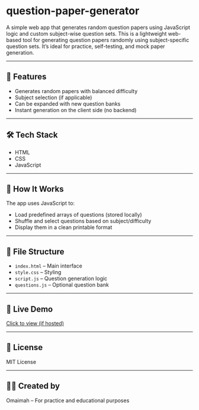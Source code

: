 # question-paper-generator
A simple web app that generates random question papers using JavaScript logic and custom subject-wise question sets.
This is a lightweight web-based tool for generating question papers randomly using subject-specific question sets. It’s ideal for practice, self-testing, and mock paper generation.

---

## 🎯 Features
- Generates random papers with balanced difficulty
- Subject selection (if applicable)
- Can be expanded with new question banks
- Instant generation on the client side (no backend)

---

## 🛠️ Tech Stack
- HTML
- CSS
- JavaScript

---

## 🧠 How It Works
The app uses JavaScript to:
- Load predefined arrays of questions (stored locally)
- Shuffle and select questions based on subject/difficulty
- Display them in a clean printable format

---

## 📁 File Structure
- `index.html` – Main interface  
- `style.css` – Styling  
- `script.js` – Question generation logic  
- `questions.js` – Optional question bank  

---

## 🚀 Live Demo
[Click to view (if hosted)](#)

---

## 📜 License
MIT License

---

## 👩‍💻 Created by  
Omaimah – For practice and educational purposes
